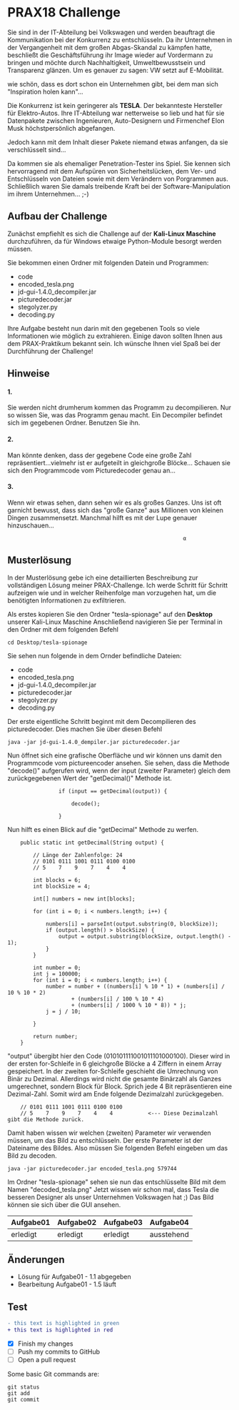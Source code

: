 # PRAX18 Challenge


Sie sind in der IT-Abteilung bei Volkswagen und werden beauftragt die Kommunikation bei der Konkurrenz zu entschlüsseln.
Da ihr Unternehmen in der Vergangenheit mit dem großen Abgas-Skandal zu kämpfen hatte, beschließt die Geschäftsführung 
ihr Image wieder auf Vordermann zu bringen und möchte durch Nachhaltigkeit, Umweltbewusstsein und Transparenz glänzen.
Um es genauer zu sagen: VW setzt auf E-Mobilität.

wie schön, dass es dort schon ein Unternehmen gibt, bei dem man sich "Inspiration holen kann"...

Die Konkurrenz ist kein geringerer als **TESLA**. Der bekannteste Hersteller für Elektro-Autos.
Ihre IT-Abteilung war netterweise so lieb und hat für sie Datenpakete zwischen Ingenieuren, Auto-Designern und
Firmenchef Elon Musk höchstpersönlich abgefangen.

Jedoch kann mit dem Inhalt dieser Pakete niemand etwas anfangen, da sie verschlüsselt sind...

Da kommen sie als ehemaliger Penetration-Tester ins Spiel. Sie kennen sich hervorragend mit dem
Aufspüren von Sicherheitslücken, dem Ver- und Entschlüsseln von Dateien sowie mit dem Verändern von Porgrammen aus.
Schließlich waren Sie damals treibende Kraft bei der Software-Manipulation im ihrem Unternehmen... ;-)



## Aufbau der Challenge

Zunächst empfiehlt es sich die Challenge auf der **Kali-Linux Maschine** durchzuführen, da für Windows etwaige Python-Module besorgt werden müssen.

Sie bekommen einen Ordner mit folgenden Datein und Programmen:
- code 
- encoded_tesla.png
- jd-gui-1.4.0_decompiler.jar
- picturedecoder.jar
- stegolyzer.py
- decoding.py

Ihre Aufgabe besteht nun darin mit den gegebenen Tools so viele Informationen wie möglich zu extrahieren. Einige davon sollten Ihnen aus dem PRAX-Praktikum bekannt sein.
Ich wünsche Ihnen viel Spaß bei der Durchführung der Challenge!

## Hinweise
 
#### 1.
Sie werden nicht drumherum kommen das Programm zu decompilieren. Nur so wissen Sie, was das Programm genau macht.
Ein Decompiler befindet sich im gegebenen Ordner. Benutzen Sie ihn.

#### 2.
Man könnte denken, dass der gegebene Code eine große Zahl repräsentiert...vielmehr ist er aufgeteilt in gleichgroße Blöcke...
Schauen sie sich den Programmcode vom Picturedecoder genau an...

#### 3.
Wenn wir etwas sehen, dann sehen wir es als großes Ganzes. Uns ist oft garnicht bewusst, dass sich das "große Ganze" aus Millionen von kleinen Dingen zusammensetzt. Manchmal hilft es mit der Lupe genauer hinzuschauen...


                                                           α

## Musterlösung
In der Musterlösung gebe ich eine detaillierten Beschreibung zur vollständigen Lösung meiner PRAX-Challenge.
Ich werde Schritt für Schritt aufzeigen wie und in welcher Reihenfolge man vorzugehen hat, um die benötigten Informationen zu exfiltrieren.

Als erstes kopieren Sie den Ordner "tesla-spionage" auf den **Desktop** unserer Kali-Linux Maschine
Anschließend navigieren Sie per Terminal in den Ordner mit dem folgenden Befehl
```
cd Desktop/tesla-spionage
```
Sie sehen nun folgende in dem Ornder befindliche Dateien:
- code 
- encoded_tesla.png
- jd-gui-1.4.0_decompiler.jar
- picturedecoder.jar
- stegolyzer.py
- decoding.py

Der erste eigentliche Schritt beginnt mit dem Decompilieren des picturedecoder. Dies machen Sie über diesen Befehl

```
java -jar jd-gui-1.4.0_dempiler.jar picturedecoder.jar 
```
Nun öffnet sich eine grafische Oberfläche und wir können uns damit den Programmcode vom pictureencoder ansehen.
Sie sehen, dass die Methode "decode()" aufgerufen wird, wenn der input (zweiter Parameter) gleich dem zurückgegebenen Wert der "getDecimal()" Methode ist.

```
                if (input == getDecimal(output)) {

                    decode();

                }
```                
Nun hilft es einen Blick auf die "getDecimal" Methode zu werfen.
````
    public static int getDecimal(String output) {

        // Länge der Zahlenfolge: 24
        // 0101 0111 1001 0111 0100 0100
        // 5    7    9    7    4    4
        
        int blocks = 6;
        int blockSize = 4;
        
        int[] numbers = new int[blocks];

        for (int i = 0; i < numbers.length; i++) {

            numbers[i] = parseInt(output.substring(0, blockSize));
            if (output.length() > blockSize) {
                output = output.substring(blockSize, output.length() - 1);
            }
        }
        
        int number = 0;
        int j = 100000;
        for (int i = 0; i < numbers.length; i++) {
            number = number + ((numbers[i] % 10 * 1) + (numbers[i] / 10 % 10 * 2)
                    + (numbers[i] / 100 % 10 * 4)
                    + (numbers[i] / 1000 % 10 * 8)) * j;
            j = j / 10;

        }

        return number;
    }
````
"output" übergibt hier den Code (010101111001011101000100). Dieser wird in der ersten for-Schleife in 6 gleichgroße Blöcke a 4 Ziffern in einem Array gespeichert. In der zweiten for-Schleife geschieht die Umrechnung von Binär zu Dezimal. Allerdings wird nicht die gesamte Binärzahl als Ganzes umgerechnet, sondern Block für Block. Sprich jede 4 Bit repräsentieren eine Dezimal-Zahl.
Somit wird am Ende folgende Dezimalzahl zurückgegeben.

        // 0101 0111 1001 0111 0100 0100
        // 5    7    9    7    4    4           <--- Diese Dezimalzahl gibt die Methode zurück.
        
Damit haben wissen wir welchen (zweiten) Parameter wir verwenden müssen, um das Bild zu entschlüsseln.
Der erste Parameter ist der Dateiname des Bildes. Also müssen Sie folgenden Befehl eingeben um das Bild zu decoden.
````
java -jar picturedecoder.jar encoded_tesla.png 579744
````

Im Ordner "tesla-spionage" sehen sie nun das entschlüsselte Bild mit dem Namen "decoded_tesla.png"
Jetzt wissen wir schon mal, dass Tesla die besseren Designer als unser Unternehmen Volkswagen hat ;)
Das Bild können sie sich über die GUI ansehen.





                                                            
                                                            
                                                            








| **Aufgabe01** | **Aufgabe02** | **Aufgabe03** | **Aufgabe04** |
|---------------|---------------|---------------|---------------|
|    erledigt   |    erledigt   |    erledigt   |  ausstehend   |

## Änderungen

* Lösung für Aufgabe01 - 1.1 abgegeben
* Bearbeitung Aufgabe01 - 1.5 läuft

## Test
                                     
```diff                              
- this text is highlighted in green 
+ this text is highlighted in red    
```                         
        
- [x] Finish my changes
- [ ] Push my commits to GitHub
- [ ] Open a pull request

Some basic Git commands are:
```
git status
git add
git commit
```
